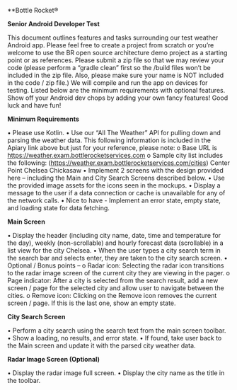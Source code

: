 **Bottle Rocket®

**Senior Android Developer Test**

This document outlines features and tasks surrounding our test weather Android app.
Please feel free to create a project from scratch or you’re welcome to use the BR open source architecture demo project as a starting point or as references.
Please submit a zip file so that we may review your code (please perform a “gradle clean” first so the /build files won’t be included in the zip file. Also, please make sure your name is NOT included in the code / zip file.) We will compile and run the app on devices for testing.
Listed below are the minimum requirements with optional features. Show off your Android dev chops by adding your own fancy features! Good luck and have fun!

**Minimum Requirements**

• Please use Kotlin.
• Use our “All The Weather” API for pulling down and parsing the weather data. This following information is included in the Apiary link above but just for your reference, please note:
o Base URL is https://weather.exam.bottlerocketservices.com
o Sample city list includes the following:
(https://weather.exam.bottlerocketservices.com/cities) Center Point Chelsea Chickasaw
• Implement 2 screens with the design provided here – including the Main and City Search Screens described below.
• Use the provided image assets for the icons seen in the mockups.
• Display a message to the user if a data connection or cache is unavailable for any of the network calls.
• Nice to have - Implement an error state, empty state, and loading state for data fetching.

**Main Screen**

• Display the header (including city name, date, time and temperature for the day), weekly (non-scrollable) and hourly forecast data (scrollable) in a list view for the city Chelsea.
• When the user types a city search term in the search bar and selects enter, they are taken to the city search screen.
• Optional / Bonus points –
o Radar icon: Selecting the radar icon transitions to the radar image screen of the current city they are viewing in the pager.
o Page indicator: After a city is selected from the search result, add a new screen / page for the selected city and allow user to navigate between the cities.
o Remove icon: Clicking on the Remove icon removes the current screen / page. If this is the last one, show an empty state.

**City Search Screen**

• Perform a city search using the search text from the main screen toolbar.
• Show a loading, no results, and error state.
• If found, take user back to the Main screen and update it with the parsed city weather data.

**Radar Image Screen (Optional)**

• Display the radar image full screen.
• Display the city name as the title in the toolbar.
